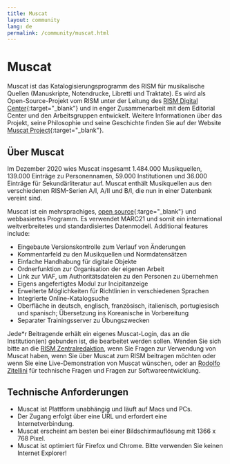 ```yaml
---
title: Muscat
layout: community
lang: de
permalink: /community/muscat.html
---
```


# Muscat

Muscat ist das Katalogisierungsprogramm des RISM für musikalische Quellen (Manuskripte, Notendrucke, Libretti und Traktate). Es wird als Open-Source-Projekt vom RISM unter der Leitung des [RISM Digital Center](https://rism.digital){:target="_blank"} und in enger Zusammenarbeit mit dem Editorial Center und den Arbeitsgruppen entwickelt. Weitere Informationen über das Projekt, seine Philosophie und seine Geschichte finden Sie auf der Website [Muscat Project](http://muscat-project.org/history.html){:target="_blank"}.

## Über Muscat

Im Dezember 2020 wies Muscat insgesamt 1.484.000 Musikquellen, 139.000 Einträge zu Personennamen, 59.000 Institutionen und 36.000 Einträge für Sekundärliteratur auf. Muscat enthält Musikquellen aus den verschiedenen RISM-Serien A/I, A/II und B/I, die nun in einer Datenbank vereint sind. 

Muscat ist ein mehrsprachiges, [open source](https://github.com/rism-ch/muscat){:targe="_blank"} und webbasiertes Programm. Es verwendet MARC21 und somit ein international weitverbreitetes und standardisiertes Datenmodell. Additional features include:
* Eingebaute Versionskontrolle zum Verlauf von Änderungen
* Kommentarfeld zu den Musikquellen und Normdatensätzen
* Einfache Handhabung für digitale Objekte
* Ordnerfunktion zur Organisation der eigenen Arbeit
* Link zur VIAF, um Authoritätsdateien zu den Personen zu übernehmen
* Eigens angefertigtes Modul zur Incipitanzeige
* Erweiterte Möglichkeiten für Richtlinien in verschiedenen Sprachen
* Integrierte Online-Katalogsuche
* Oberfläche in deutsch, englisch, französisch, italienisch, portugiesisch und spanisch; Übersetzung ins Koreanische in Vorbereitung
* Separater Trainingsserver zu Übungszwecken

Jede*r Beitragende erhält ein eigenes Muscat-Login, das an die Institution(en) gebunden ist, die bearbeitet werden sollen. Wenden Sie sich bitte an die [RISM Zentralredaktion](mailto:contact@rism.info), wenn Sie Fragen zur Verwendung von Muscat haben, wenn Sie über Muscat zum RISM beitragen möchten oder wenn Sie eine Live-Demonstration von Muscat wünschen, oder an [Rodolfo Zitellini](mailto:rodolfo.zitellini@rism.digital) für technische Fragen und Fragen zur Softwareentwicklung.

## Technische Anforderungen

* Muscat ist Plattform unabhängig und läuft auf Macs und PCs.
* Der Zugang erfolgt über eine URL und erfordert eine Internetverbindung.
* Muscat erscheint am besten bei einer Bildschirmauflösung mit 1366 x 768 Pixel.
* Muscat ist optimiert für Firefox und Chrome. Bitte verwenden Sie keinen Internet Explorer!
